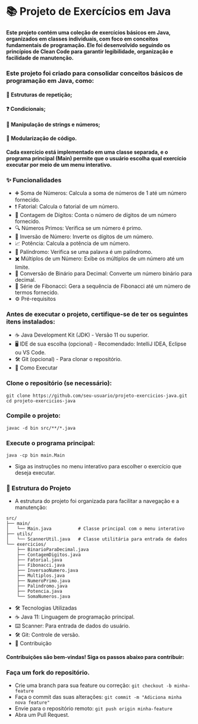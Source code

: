 # 📚 Projeto de Exercícios em Java
#### Este projeto contém uma coleção de exercícios básicos em Java, organizados em classes individuais, com foco em conceitos fundamentais de programação. Ele foi desenvolvido seguindo os princípios de Clean Code para garantir legibilidade, organização e facilidade de manutenção.

### Este projeto foi criado para consolidar conceitos básicos de programação em Java, como:

#### 🔄 Estruturas de repetição;
#### ❓ Condicionais;
#### 🔢 Manipulação de strings e números;
#### 🧩 Modularização de código.
#### Cada exercício está implementado em uma classe separada, e o programa principal (Main) permite que o usuário escolha qual exercício executar por meio de um menu interativo.

### ✨ Funcionalidades
- ➕ Soma de Números: Calcula a soma de números de 1 até um número fornecido.
- ❗ Fatorial: Calcula o fatorial de um número.
- 🔢 Contagem de Dígitos: Conta o número de dígitos de um número fornecido.
- 🔍 Números Primos: Verifica se um número é primo.
- 🔄 Inversão de Número: Inverte os dígitos de um número.
- 📈 Potência: Calcula a potência de um número.
- 🔁 Palíndromo: Verifica se uma palavra é um palíndromo.
- ✖️ Múltiplos de um Número: Exibe os múltiplos de um número até um limite.
- 🔢 Conversão de Binário para Decimal: Converte um número binário para decimal.
- 📜 Série de Fibonacci: Gera a sequência de Fibonacci até um número de termos fornecido.
- ⚙️ Pré-requisitos
### Antes de executar o projeto, certifique-se de ter os seguintes itens instalados:

- ☕ Java Development Kit (JDK) - Versão 11 ou superior.
- 🖥️ IDE de sua escolha (opcional) - Recomendado: IntelliJ IDEA, Eclipse ou VS Code.
- 🛠️ Git (opcional) - Para clonar o repositório.
- 🚀 Como Executar
### Clone o repositório (se necessário):
````
git clone https://github.com/seu-usuario/projeto-exercicios-java.git
cd projeto-exercicios-java
````
### Compile o projeto:
````
javac -d bin src/**/*.java
````
### Execute o programa principal:
````
java -cp bin main.Main
````
- Siga as instruções no menu interativo para escolher o exercício que deseja executar.

### 📂 Estrutura do Projeto
- A estrutura do projeto foi organizada para facilitar a navegação e a manutenção:
````
src/
├── main/
│   └── Main.java          # Classe principal com o menu interativo
├── utils/
│   └── ScannerUtil.java   # Classe utilitária para entrada de dados
└── exercicios/
    ├── BinarioParaDecimal.java
    ├── ContagemDigitos.java
    ├── Fatorial.java
    ├── Fibonacci.java
    ├── InversaoNumero.java
    ├── Multiplos.java
    ├── NumeroPrimo.java
    ├── Palindromo.java
    ├── Potencia.java
    └── SomaNumeros.java
````
- 🛠️ Tecnologias Utilizadas
- ☕ Java 11: Linguagem de programação principal.
- ⌨️ Scanner: Para entrada de dados do usuário.
- 🛠️ Git: Controle de versão.
- 🤝 Contribuição
#### Contribuições são bem-vindas! Siga os passos abaixo para contribuir:
### Faça um fork do repositório.
- Crie uma branch para sua feature ou correção:
  ````git checkout -b minha-feature````
- Faça o commit das suas alterações:
  ````git commit -m "Adiciona minha nova feature"````
- Envie para o repositório remoto:
  ````git push origin minha-feature````
- Abra um Pull Request.
